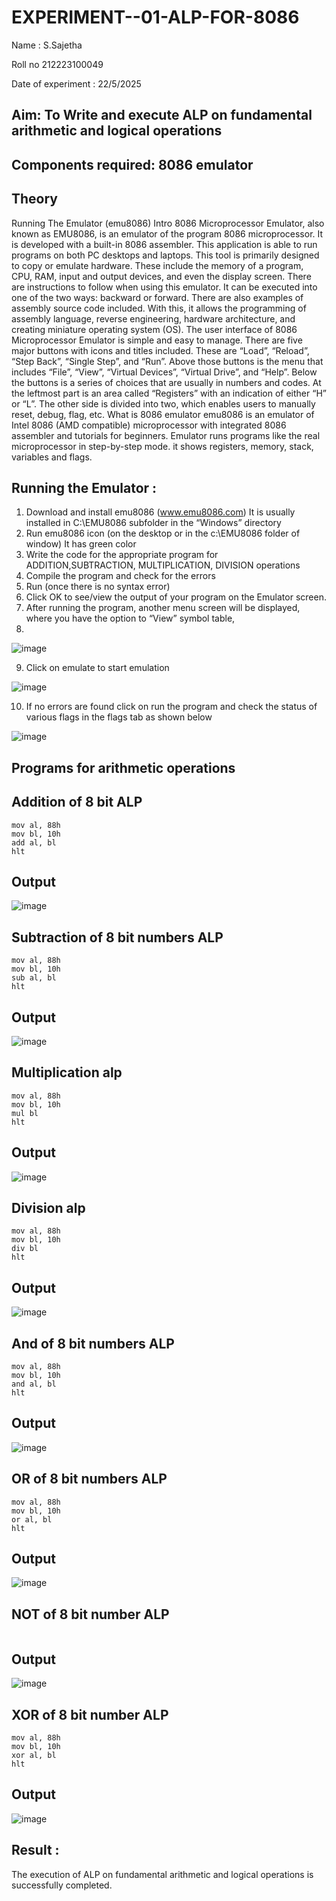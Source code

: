 # EXPERIMENT--01-ALP-FOR-8086
Name : S.Sajetha

Roll no 212223100049

Date of experiment : 22/5/2025





## Aim: To Write and execute ALP on fundamental arithmetic and logical operations
## Components required: 8086  emulator 
## Theory 
Running The Emulator (emu8086) Intro 8086 Microprocessor Emulator, also known as EMU8086, is an emulator of the program 8086 microprocessor. It is developed with a built-in 8086 assembler. This application is able to run programs on both PC desktops and laptops. This tool is primarily designed to copy or emulate hardware. These include the memory of a program, CPU, RAM, input and output devices, and even the display screen. There are instructions to follow when using this emulator. It can be executed into one of the two ways: backward or forward. There are also examples of assembly source code included. With this, it allows the programming of assembly language, reverse engineering, hardware architecture, and creating miniature operating system (OS). The user interface of 8086 Microprocessor Emulator is simple and easy to manage. There are five major buttons with icons and titles included. These are “Load”, “Reload”, “Step Back”, “Single Step”, and “Run”. Above those buttons is the menu that includes “File”, “View”, “Virtual Devices”, “Virtual Drive”, and “Help”. Below the buttons is a series of choices that are usually in numbers and codes. At the leftmost part is an area called “Registers” with an indication of either “H” or “L”. The other side is divided into two, which enables users to manually reset, debug, flag, etc. What is 8086 emulator emu8086 is an emulator of Intel 8086 (AMD compatible) microprocessor with integrated 8086 assembler and tutorials for beginners. Emulator runs programs like the real microprocessor in step-by-step mode. it shows registers, memory, stack, variables and flags.


 ## Running the Emulator :
1.	Download and install emu8086 (www.emu8086.com) It is usually installed in C:\EMU8086 subfolder in the “Windows” directory
2.	Run  emu8086 icon (on the desktop or in the c:\EMU8086 folder of window) It has green color  
3.	Write the code for the appropriate program for ADDITION,SUBTRACTION, MULTIPLICATION,  DIVISION operations 
4.	Compile the program and check for the errors 
5.	Run (once there is no syntax error) 
6.	Click OK to see/view the output of your program on the Emulator screen. 
7.	After running the program, another menu screen will be displayed, where you have the option to “View” symbol table,
8.	 


![image](https://user-images.githubusercontent.com/36288975/189273263-d65baae9-4b8f-4723-afb3-c0ffa4052b04.png)











9.	Click on emulate to start emulation 








![image](https://user-images.githubusercontent.com/36288975/189273273-9bb36ec1-e2e8-4892-8d35-37707332bfdc.png)








10.	If no errors are found click on run the program and check the status of various flags in the flags tab as shown below 






![image](https://user-images.githubusercontent.com/36288975/189273277-113a2a33-4a40-4ff8-95a5-ecd3a1f504fe.png)







## Programs for arithmetic  operations

## Addition  of 8 bit ALP 
```assembly
mov al, 88h
mov bl, 10h
add al, bl
hlt
```

## Output  
 ![image](https://github.com/user-attachments/assets/920e1a68-e4ae-4dcf-8ee8-cd97b9ddec98)

## Subtraction   of 8 bit numbers  ALP 
 ```assembly
mov al, 88h
mov bl, 10h
sub al, bl
hlt
```
## Output
  ![image](https://github.com/user-attachments/assets/033af857-7bd8-40da-ba4d-5d5f0692b7bf)

## Multiplication alp 
```assembly
mov al, 88h
mov bl, 10h
mul bl
hlt
```
 ## Output  
![image](https://github.com/user-attachments/assets/aae7e2da-bd67-48c3-b551-c652273903eb)


## Division alp 
```assembly
mov al, 88h
mov bl, 10h
div bl
hlt
```
## Output  
![image](https://github.com/user-attachments/assets/3ad87e9e-81f4-4bdd-bdb1-8f7090a41880)

## And of 8 bit numbers ALP
```assembly
mov al, 88h
mov bl, 10h
and al, bl
hlt
```
## Output
![image](https://github.com/user-attachments/assets/41a2f17c-209e-44fe-9b14-1eda83e06ea5)

## OR of 8 bit numbers ALP
```assembly
mov al, 88h
mov bl, 10h
or al, bl
hlt
```
## Output
![image](https://github.com/user-attachments/assets/50dc3e6f-a11f-4119-b6e2-68f2dd96ef46)

## NOT of 8 bit number ALP
```assembly

```
## Output
![image](https://github.com/user-attachments/assets/941b5ca2-400b-4322-99e8-d7e02c75c2ad)

## XOR of 8 bit number ALP
```assembly
mov al, 88h
mov bl, 10h
xor al, bl
hlt
```

## Output
![image](https://github.com/user-attachments/assets/70b59547-0f47-42e2-b238-f738e4edff18)

## Result :
 


The execution of ALP on fundamental arithmetic and logical operations is successfully completed.









